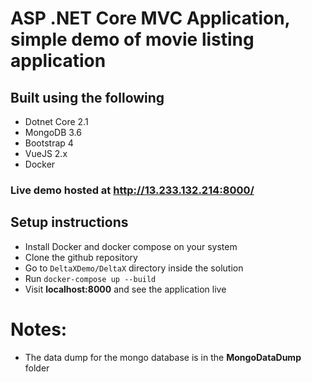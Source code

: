 # ASP .NET Core MVC Application, simple demo of movie listing application

## Built using the following

- Dotnet Core 2.1
- MongoDB 3.6
- Bootstrap 4
- VueJS 2.x
- Docker

### Live demo hosted at http://13.233.132.214:8000/

## Setup instructions

- Install Docker and docker compose on your system
- Clone the github repository
- Go to `DeltaXDemo/DeltaX` directory inside the solution
- Run `docker-compose up --build`
- Visit **localhost:8000** and see the application live

# Notes:

- The data dump for the mongo database is in the **MongoDataDump** folder

